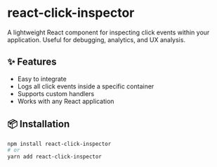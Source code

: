 # react-click-inspector

A lightweight React component for inspecting click events within your application. Useful for debugging, analytics, and UX analysis.

## ✨ Features

- Easy to integrate
- Logs all click events inside a specific container
- Supports custom handlers
- Works with any React application

## 📦 Installation

```bash
npm install react-click-inspector
# or
yarn add react-click-inspector
```
